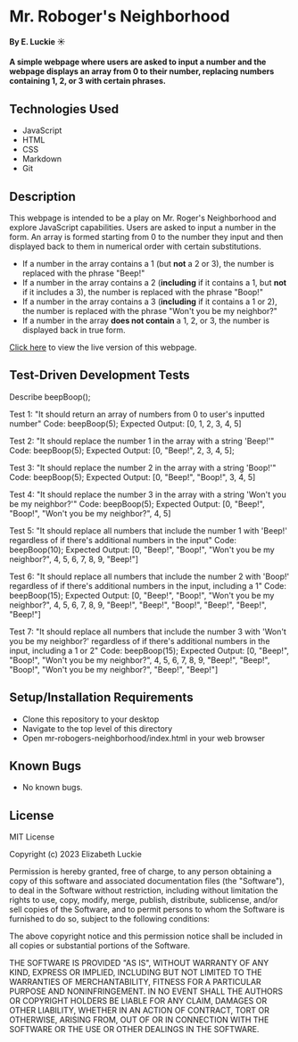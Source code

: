 # Mr. Roboger's Neighborhood

#### By E. Luckie ☀️

#### A simple webpage where users are asked to input a number and the webpage displays an array from 0 to their number, replacing numbers containing 1, 2, or 3 with certain phrases.

## Technologies Used

* JavaScript
* HTML
* CSS
* Markdown
* Git

## Description

This webpage is intended to be a play on Mr. Roger's Neighborhood and explore JavaScript capabilities. Users are asked to input a number in the form. An array is formed starting from 0 to the number they input and then displayed back to them in numerical order with certain substitutions.

* If a number in the array contains a 1 (but **not** a 2 or 3), the number is replaced with the phrase "Beep!"
* If a number in the array contains a 2 (**including** if it contains a 1, but **not** if it includes a 3), the number is replaced with the phrase "Boop!"
* If a number in the array contains a 3 (**including** if it contains a 1 or 2), the number is replaced with the phrase "Won't you be my neighbor?"
* If a number in the array **does not contain** a 1, 2, or 3, the number is displayed back in true form.

[Click here](https://eluckie.github.io/mr-robogers-neighborhood/) to view the live version of this webpage.

## Test-Driven Development Tests
Describe beepBoop();

Test 1: "It should return an array of numbers from 0 to user's inputted number"
Code: beepBoop(5);
Expected Output: [0, 1, 2, 3, 4, 5]

Test 2: "It should replace the number 1 in the array with a string 'Beep!'"
Code: beepBoop(5);
Expected Output: [0, "Beep!", 2, 3, 4, 5];

Test 3: "It should replace the number 2 in the array with a string 'Boop!'"
Code: beepBoop(5);
Expected Output: [0, "Beep!", "Boop!", 3, 4, 5]

Test 4: "It should replace the number 3 in the array with a string 'Won't you be my neighbor?'"
Code: beepBoop(5);
Expected Output: [0, "Beep!", "Boop!", "Won't you be my neighbor?", 4, 5]

Test 5: "It should replace all numbers that include the number 1 with 'Beep!' regardless of if there's additional numbers in the input"
Code: beepBoop(10);
Expected Output: [0, "Beep!", "Boop!", "Won't you be my neighbor?", 4, 5, 6, 7, 8, 9, "Beep!"] 

Test 6: "It should replace all numbers that include the number 2 with 'Boop!' regardless of if there's additional numbers in the input, including a 1"
Code: beepBoop(15);
Expected Output: [0, "Beep!", "Boop!", "Won't you be my neighbor?", 4, 5, 6, 7, 8, 9, "Beep!", "Beep!", "Boop!", "Beep!", "Beep!", "Beep!"]

Test 7: "It should replace all numbers that include the number 3 with 'Won't you be my neighbor?' regardless of if there's additional numbers in the input, including a 1 or 2"
Code: beepBoop(15);
Expected Output: [0, "Beep!", "Boop!", "Won't you be my neighbor?", 4, 5, 6, 7, 8, 9, "Beep!", "Beep!", "Boop!", "Won't you be my neighbor?", "Beep!", "Beep!"]

## Setup/Installation Requirements

* Clone this repository to your desktop
* Navigate to the top level of this directory
* Open mr-robogers-neighborhood/index.html in your web browser

## Known Bugs

* No known bugs.

## License

MIT License

Copyright (c) 2023 Elizabeth Luckie

Permission is hereby granted, free of charge, to any person obtaining a copy of this software and associated documentation files (the "Software"), to deal in the Software without restriction, including without limitation the rights to use, copy, modify, merge, publish, distribute, sublicense, and/or sell copies of the Software, and to permit persons to whom the Software is furnished to do so, subject to the following conditions:

The above copyright notice and this permission notice shall be included in all copies or substantial portions of the Software.

THE SOFTWARE IS PROVIDED "AS IS", WITHOUT WARRANTY OF ANY KIND, EXPRESS OR IMPLIED, INCLUDING BUT NOT LIMITED TO THE WARRANTIES OF MERCHANTABILITY, FITNESS FOR A PARTICULAR PURPOSE AND NONINFRINGEMENT. IN NO EVENT SHALL THE AUTHORS OR COPYRIGHT HOLDERS BE LIABLE FOR ANY CLAIM, DAMAGES OR OTHER LIABILITY, WHETHER IN AN ACTION OF CONTRACT, TORT OR OTHERWISE, ARISING FROM, OUT OF OR IN CONNECTION WITH THE SOFTWARE OR THE USE OR OTHER DEALINGS IN THE SOFTWARE.
